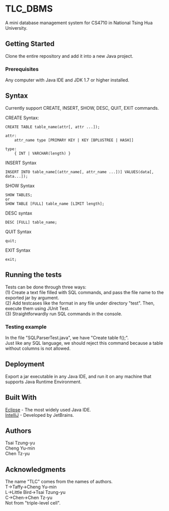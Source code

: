 # TLC_DBMS <br />
A mini database management system for CS4710 in National Tsing Hua University. <br />

## Getting Started <br />
Clone the entire repository and add it into a new Java project. <br />

### Prerequisites <br />
Any computer with Java IDE and JDK 1.7 or higher installed. <br />

## Syntax
Currently support CREATE, INSERT, SHOW, DESC, QUIT, EXIT commands.

CREATE Syntax:
```
CREATE TABLE table_name(attr[, attr ...]);

attr:
    attr_name type [PRIMARY KEY | KEY [BPLUSTREE | HASH]]

type:
    { INT | VARCHAR(length) }
```

INSERT Syntax
```
INSERT INTO table_name[(attr_name[, attr_name ...])] VALUES(data[, data...]);
```

SHOW Syntax
```
SHOW TABLES;
or
SHOW TABLE [FULL] table_name [LIMIT length];
```

DESC syntax
```
DESC [FULL] table_name;
```

QUIT Syntax
```
quit;
```

EXIT Syntax
```
exit;
```

## Running the tests <br />
Tests can be done through three ways: <br />
(1) Create a text file filled with SQL commands, and pass the file name to the exported jar by argument. <br />
(2) Add testcases like the format in any file under directory "test". Then, execute them using JUnit Test. <br />
(3) Straightforwardly run SQL commands in the console. <br />

### Testing example <br />
In the file "SQLParserTest.java", we have "Create table f();". <br />
Just like any SQL language, we should reject this command because a table without columns is not allowed. <br />

## Deployment <br />
Export a jar executable in any Java IDE, and run it on any machine that supports Java Runtime Environment. <br />

## Built With <br />
[Eclipse](https://www.eclipse.org/downloads/) - The most widely used Java IDE. <br />
[IntelliJ](https://www.jetbrains.com/idea/download/#section=windows) - Developed by JetBrains. <br />

## Authors <br />
Tsai Tzung-yu <br />
Cheng Yu-min <br />
Chen Tz-yu <br />

## Acknowledgments <br />
The name "TLC" comes from the names of authors. <br />
T->Taffy->Cheng Yu-min <br />
L->Little Bird->Tsai Tzung-yu <br />
C->Chen->Chen Tz-yu <br />
Not from "triple-level cell". <br />
